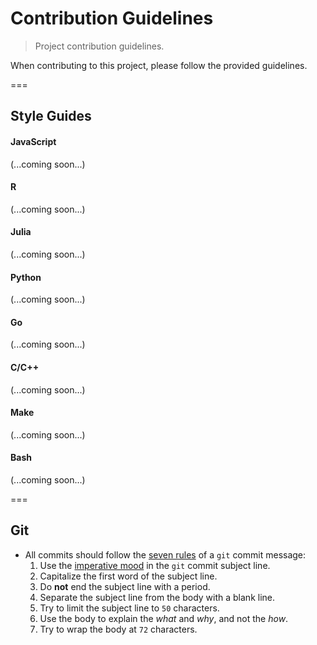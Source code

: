 Contribution Guidelines
===
> Project contribution guidelines.

When contributing to this project, please follow the provided guidelines.

===
## Style Guides

#### JavaScript

(...coming soon...)


#### R

(...coming soon...)


#### Julia

(...coming soon...)


#### Python

(...coming soon...)


#### Go

(...coming soon...)


#### C/C++

(...coming soon...)


#### Make

(...coming soon...)


#### Bash

(...coming soon...)


===
## Git

*   All commits should follow the [seven rules][git-seven-rules] of a `git` commit message:
    1.   Use the [imperative mood][imperative-mood] in the `git` commit subject line.
    1.   Capitalize the first word of the subject line.
    1.   Do __not__ end the subject line with a period.
    1.   Separate the subject line from the body with a blank line.
    1.   Try to limit the subject line to `50` characters.
    1.   Use the body to explain the *what* and *why*, and not the *how*.
    1.   Try to wrap the body at `72` characters. 




<!-- <links> -->
[git-seven-rules]: http://chris.beams.io/posts/git-commit/
[imperative-mood]: https://en.wikipedia.org/wiki/Imperative_mood
<!-- </links> -->
